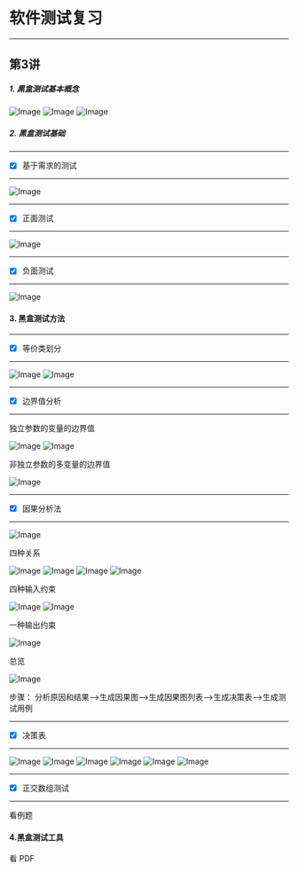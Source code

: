 # 软件测试复习
---
## 第3讲
##### 1. 黑盒测试基本概念
 ![Image](https://raw.githubusercontent.com/ZhangSheng1101/MarkDown_ImageUrl/master/Resource/0019.png)
  ![Image](https://raw.githubusercontent.com/ZhangSheng1101/MarkDown_ImageUrl/master/Resource/0020.png)
   ![Image](https://raw.githubusercontent.com/ZhangSheng1101/MarkDown_ImageUrl/master/Resource/0021.png)
##### 2. 黑盒测试基础
---
- [x] 基于需求的测试
---   
![Image](https://raw.githubusercontent.com/ZhangSheng1101/MarkDown_ImageUrl/master/Resource/0022.png)

---
- [x] 正面测试
---  
![Image](https://raw.githubusercontent.com/ZhangSheng1101/MarkDown_ImageUrl/master/Resource/0023.png)

---
- [x] 负面测试
---  
![Image](https://raw.githubusercontent.com/ZhangSheng1101/MarkDown_ImageUrl/master/Resource/0024.png)

#### 3. 黑盒测试方法

---
-  [x] 等价类划分
---
![Image](https://raw.githubusercontent.com/ZhangSheng1101/MarkDown_ImageUrl/master/Resource/0025.png)
![Image](https://raw.githubusercontent.com/ZhangSheng1101/MarkDown_ImageUrl/master/Resource/0026.png)

---
-  [x] 边界值分析
---
独立参数的变量的边界值

![Image](https://raw.githubusercontent.com/ZhangSheng1101/MarkDown_ImageUrl/master/Resource/0027.png)
![Image](https://raw.githubusercontent.com/ZhangSheng1101/MarkDown_ImageUrl/master/Resource/0028.png)


非独立参数的多变量的边界值

![Image](https://raw.githubusercontent.com/ZhangSheng1101/MarkDown_ImageUrl/master/Resource/0029.png)

---
-  [x] 因果分析法
---
![Image](https://raw.githubusercontent.com/ZhangSheng1101/MarkDown_ImageUrl/master/Resource/0030.png)

四种关系

![Image](https://raw.githubusercontent.com/ZhangSheng1101/MarkDown_ImageUrl/master/Resource/0031.png)
![Image](https://raw.githubusercontent.com/ZhangSheng1101/MarkDown_ImageUrl/master/Resource/0032.png)
![Image](https://raw.githubusercontent.com/ZhangSheng1101/MarkDown_ImageUrl/master/Resource/0033.png)
![Image](https://raw.githubusercontent.com/ZhangSheng1101/MarkDown_ImageUrl/master/Resource/0034.png)

四种输入约束

![Image](https://raw.githubusercontent.com/ZhangSheng1101/MarkDown_ImageUrl/master/Resource/0035.png)
![Image](https://raw.githubusercontent.com/ZhangSheng1101/MarkDown_ImageUrl/master/Resource/0036.png)

一种输出约束

![Image](https://raw.githubusercontent.com/ZhangSheng1101/MarkDown_ImageUrl/master/Resource/0037.png)

总览

![Image](https://raw.githubusercontent.com/ZhangSheng1101/MarkDown_ImageUrl/master/Resource/0038.png)

步骤：
分析原因和结果-->生成因果图-->生成因果图列表-->生成决策表-->生成测试用例

---
-  [x] 决策表
---
![Image](https://raw.githubusercontent.com/ZhangSheng1101/MarkDown_ImageUrl/master/Resource/0039.png)
![Image](https://raw.githubusercontent.com/ZhangSheng1101/MarkDown_ImageUrl/master/Resource/0040.png)
![Image](https://raw.githubusercontent.com/ZhangSheng1101/MarkDown_ImageUrl/master/Resource/0041.png)
![Image](https://raw.githubusercontent.com/ZhangSheng1101/MarkDown_ImageUrl/master/Resource/0042.png)
![Image](https://raw.githubusercontent.com/ZhangSheng1101/MarkDown_ImageUrl/master/Resource/0043.png)
![Image](https://raw.githubusercontent.com/ZhangSheng1101/MarkDown_ImageUrl/master/Resource/0044.png)

---
-  [x] 正交数组测试
---
看例题

#### 4.黑盒测试工具
看 PDF